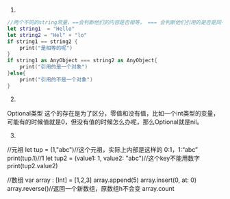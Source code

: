 1.
```swift
//两个不同的string常量，==会判断他们的内容是否相等， === 会判断他们引用的是否是同一个对象，事实证明他们确实是同一个对象
let string1  = "Hello"
let string2 = "Hel" + "lo"
if string1 == string2 {
    print("是相等的呢")
}
if string1 as AnyObject === string2 as AnyObject{
    print("引用的是一个对象")
}else{
    print("引用的不是一个对象")
}

```
2.
Optional类型
这个的存在是为了区分，零值和没有值，比如一个int类型的变量，可能有的时候值就是0，但没有值的时候怎么办呢，那么Optional就是nil。

3.
//元祖
let tup = (1,"abc")//这个元祖，实际上内部是这样的 0:1，1:“abc”
print(tup.1)//1
let tup2 = (value1: 1, value2: "abc")//这个key不能用数字
print(tup2.value2)

//数组
var array : [Int] = [1,2,3]
array.append(5)
array.insert(0, at: 0)
array.reverse()//返回一个新数组，原数组h不会变
array.count
